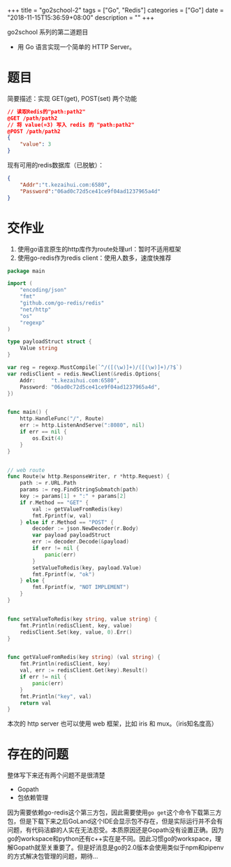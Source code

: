 +++
title = "go2school-2"
tags = ["Go", "Redis"]
categories = ["Go"]
date = "2018-11-15T15:36:59+08:00"
description = ""
+++




go2school 系列的第二道题目

- 用 Go 语言实现一个简单的 HTTP Server。

# 题目

简要描述：实现 GET(get), POST(set) 两个功能

```json
// 读取Redis的"path:path2"
@GET /path/path2
// 将 value(=3) 写入 redis 的 "path:path2"
@POST /path/path2
{
    "value": 3
}
```

现有可用的redis数据库（已脱敏）：

```json
{
    "Addr":"t.kezaihui.com:6580",
    "Password":"06ad0c72d5ce41ce9f04ad1237965a4d"
}
```

<!--more-->

# 交作业

1. 使用go语言原生的http库作为route处理url：暂时不适用框架
2. 使用go-redis作为redis client：使用人数多，速度快推荐

```go
package main

import (
	"encoding/json"
	"fmt"
	"github.com/go-redis/redis"
	"net/http"
	"os"
	"regexp"
)

type payloadStruct struct {
	Value string
}

var reg = regexp.MustCompile(`^/([(\w)]+)/([(\w)]+)/?$`)
var redisClient = redis.NewClient(&redis.Options{
	Addr:     "t.kezaihui.com:6580",
	Password: "06ad0c72d5ce41ce9f04ad1237965a4d",
})


func main() {
	http.HandleFunc("/", Route)
	err := http.ListenAndServe(":8080", nil)
	if err == nil {
		os.Exit(4)
	}
}


// web route
func Route(w http.ResponseWriter, r *http.Request) {
	path := r.URL.Path
	params := reg.FindStringSubmatch(path)
	key := params[1] + ":" + params[2]
	if r.Method == "GET" {
		val := getValueFromRedis(key)
		fmt.Fprintf(w, val)
	} else if r.Method == "POST" {
		decoder := json.NewDecoder(r.Body)
		var payload payloadStruct
		err := decoder.Decode(&payload)
		if err != nil {
			panic(err)
		}
		setValueToRedis(key, payload.Value)
		fmt.Fprintf(w, "ok")
	} else {
		fmt.Fprintf(w, "NOT IMPLEMENT")
	}
}


func setValueToRedis(key string, value string) {
	fmt.Println(redisClient, key, value)
	redisClient.Set(key, value, 0).Err()
}


func getValueFromRedis(key string) (val string) {
	fmt.Println(redisClient, key)
	val, err := redisClient.Get(key).Result()
	if err != nil {
		panic(err)
	}
	fmt.Println("key", val)
	return val
}
```

本次的 http server 也可以使用 web 框架，比如 iris 和 mux。（iris知名度高）

# 存在的问题

整体写下来还有两个问题不是很清楚

- Gopath
- 包依赖管理

因为需要依赖go-redis这个第三方包，因此需要使用`go get`这个命令下载第三方包，但是下载下来之后GoLand这个IDE会显示包不存在，但是实际运行并不会有问题，有代码洁癖的人实在无法忍受。本质原因还是Gopath没有设置正确。因为go的workspace和python还有c++实在是不同。因此习惯go的workspace，理解Gopath就至关重要了。但是好消息是go的2.0版本会使用类似于npm和pipenv的方式解决包管理的问题，期待...